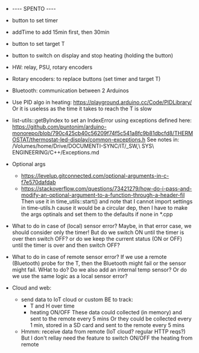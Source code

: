 - ---- SPENTO ----
- button to set timer
- addTime to add 15min first, then 30min
- button to set target T
- button to switch on display and stop heating (holding the button)

- HW: relay, PSU, rotary encoders

- Rotary encoders: to replace buttons (set timer and target T)

- Bluetooth: communication between 2 Arduinos

- Use PID algo in heating: https://playground.arduino.cc/Code/PIDLibrary/
  Or it is useless as the time it takes to reach the T is slow

- list-utils::getByIndex to set an IndexError
  using exceptions defined here: https://github.com/puntonim/arduino-monorepo/blob/790c425cb40c56209f74f5c541a8fc9b81dbcfd8/THERMOSTAT/thermostat-led-display/common-exceptions.h
  See notes in: /Volumes/home/Drive/DOCUMENTI-SYNC/IT/\_SW,\ SYS\ ENGINEERING/C++/Exceptions.md

- Optional args

  - https://levelup.gitconnected.com/optional-arguments-in-c-f7e570dafdab
  - https://stackoverflow.com/questions/73421279/how-do-i-pass-and-modify-an-optional-argument-to-a-function-through-a-header-fil
    Then use it in time_utils::start() and note that I cannot import settings
    in time-utils.h cause it would be a circular dep, then I have to make the args
    optinals and set them to the defaults if none in \*.cpp

- What to do in case of (local) sensor error?
  Maybe, in that error case, we should consider only the timer!
  But do we switch ON until the timer is over then switch OFF?
  or do we keep the current status (ON or OFF) until the timer is over and then
  switch OFF?

- What to do in case of remote sensor error?
  If we use a remote (Bluetooth) probe for the T, then the Bluetooth might fail
  or the sensor might fail. WHat to do?
  Do we also add an internal temp sensor?
  Or do we use the same logic as a local sensor error?

- Cloud and web:
  - send data to IoT cloud or custom BE to track:
    - T and H over time
    - heating ON/OFF
      These data could collected (in memory) and sent to the remote every 5 mins
      Or they could be collected every 1 min, stored in a SD card and sent to
      the remote every 5 mins
  - Hmmm: receive data from remote (IoT cloud? regular HTTP reqs?)
    But I don't rellay need the feature to switch ON/OFF the heating from
    remote

